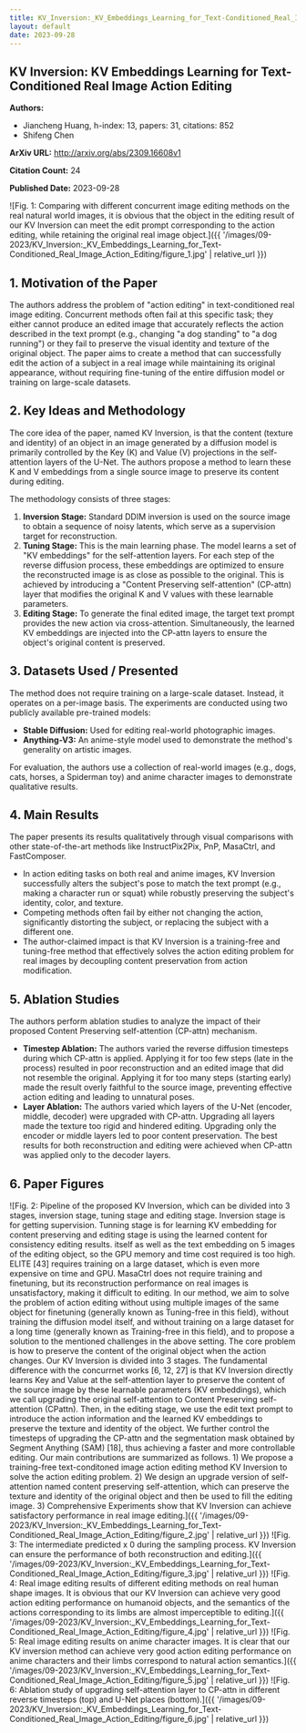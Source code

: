 ```yaml
---
title: KV_Inversion:_KV_Embeddings_Learning_for_Text-Conditioned_Real_Image_Action_Editing
layout: default
date: 2023-09-28
---
```

## KV Inversion: KV Embeddings Learning for Text-Conditioned Real Image Action Editing
**Authors:**
- Jiancheng Huang, h-index: 13, papers: 31, citations: 852
- Shifeng Chen

**ArXiv URL:** http://arxiv.org/abs/2309.16608v1

**Citation Count:** 24

**Published Date:** 2023-09-28

![Fig. 1: Comparing with different concurrent image editing methods on the real natural world images, it is obvious that the object in the editing result of our KV Inversion can meet the edit prompt corresponding to the action editing, while retaining the original real image object.]({{ '/images/09-2023/KV_Inversion:_KV_Embeddings_Learning_for_Text-Conditioned_Real_Image_Action_Editing/figure_1.jpg' | relative_url }})
## 1. Motivation of the Paper
The authors address the problem of "action editing" in text-conditioned real image editing. Concurrent methods often fail at this specific task; they either cannot produce an edited image that accurately reflects the action described in the text prompt (e.g., changing "a dog standing" to "a dog running") or they fail to preserve the visual identity and texture of the original object. The paper aims to create a method that can successfully edit the action of a subject in a real image while maintaining its original appearance, without requiring fine-tuning of the entire diffusion model or training on large-scale datasets.

## 2. Key Ideas and Methodology
The core idea of the paper, named KV Inversion, is that the content (texture and identity) of an object in an image generated by a diffusion model is primarily controlled by the Key (K) and Value (V) projections in the self-attention layers of the U-Net. The authors propose a method to learn these K and V embeddings from a single source image to preserve its content during editing.

The methodology consists of three stages:
1.  **Inversion Stage:** Standard DDIM inversion is used on the source image to obtain a sequence of noisy latents, which serve as a supervision target for reconstruction.
2.  **Tuning Stage:** This is the main learning phase. The model learns a set of "KV embeddings" for the self-attention layers. For each step of the reverse diffusion process, these embeddings are optimized to ensure the reconstructed image is as close as possible to the original. This is achieved by introducing a "Content Preserving self-attention" (CP-attn) layer that modifies the original K and V values with these learnable parameters.
3.  **Editing Stage:** To generate the final edited image, the target text prompt provides the new action via cross-attention. Simultaneously, the learned KV embeddings are injected into the CP-attn layers to ensure the object's original content is preserved.

## 3. Datasets Used / Presented
The method does not require training on a large-scale dataset. Instead, it operates on a per-image basis. The experiments are conducted using two publicly available pre-trained models:
*   **Stable Diffusion:** Used for editing real-world photographic images.
*   **Anything-V3:** An anime-style model used to demonstrate the method's generality on artistic images.

For evaluation, the authors use a collection of real-world images (e.g., dogs, cats, horses, a Spiderman toy) and anime character images to demonstrate qualitative results.

## 4. Main Results
The paper presents its results qualitatively through visual comparisons with other state-of-the-art methods like InstructPix2Pix, PnP, MasaCtrl, and FastComposer.
*   In action editing tasks on both real and anime images, KV Inversion successfully alters the subject's pose to match the text prompt (e.g., making a character run or squat) while robustly preserving the subject's identity, color, and texture.
*   Competing methods often fail by either not changing the action, significantly distorting the subject, or replacing the subject with a different one.
*   The author-claimed impact is that KV Inversion is a training-free and tuning-free method that effectively solves the action editing problem for real images by decoupling content preservation from action modification.

## 5. Ablation Studies
The authors perform ablation studies to analyze the impact of their proposed Content Preserving self-attention (CP-attn) mechanism.

*   **Timestep Ablation:** The authors varied the reverse diffusion timesteps during which CP-attn is applied. Applying it for too few steps (late in the process) resulted in poor reconstruction and an edited image that did not resemble the original. Applying it for too many steps (starting early) made the result overly faithful to the source image, preventing effective action editing and leading to unnatural poses.
*   **Layer Ablation:** The authors varied which layers of the U-Net (encoder, middle, decoder) were upgraded with CP-attn. Upgrading all layers made the texture too rigid and hindered editing. Upgrading only the encoder or middle layers led to poor content preservation. The best results for both reconstruction and editing were achieved when CP-attn was applied only to the decoder layers.

## 6. Paper Figures
![Fig. 2: Pipeline of the proposed KV Inversion, which can be divided into 3 stages, inversion stage, tuning stage and editing stage. Inversion stage is for getting supervision. Tunning stage is for learning KV embedding for content preserving and editing stage is using the learned content for consistency editing results. itself as well as the text embedding on 5 images of the editing object, so the GPU memory and time cost required is too high. ELITE [43] requires training on a large dataset, which is even more expensive on time and GPU. MasaCtrl does not require training and finetuning, but its reconstruction performance on real images is unsatisfactory, making it difficult to editing. In our method, we aim to solve the problem of action editing without using multiple images of the same object for finetuning (generally known as Tuning-free in this field), without training the diffusion model itself, and without training on a large dataset for a long time (generally known as Training-free in this field), and to propose a solution to the mentioned challenges in the above setting. The core problem is how to preserve the content of the original object when the action changes. Our KV Inversion is divided into 3 stages. The fundamental difference with the concurrnet works [6, 12, 27] is that KV Inversion directly learns Key and Value at the self-attention layer to preserve the content of the source image by these learnable parameters (KV embeddings), which we call upgrading the original self-attention to Content Preserving self-attention (CPattn). Then, in the editing stage, we use the edit text prompt to introduce the action information and the learned KV embeddings to preserve the texture and identity of the object. We further control the timesteps of upgrading the CP-attn and the segmentation mask obtained by Segment Anything (SAM) [18], thus achieving a faster and more controllable editing. Our main contributions are summarized as follows. 1) We propose a training-free text-conditoned image action editing method KV Inversion to solve the action editing problem. 2) We design an upgrade version of self-attention named content preserving self-attention, which can preserve the texture and identity of the original object and then be used to fill the editing image. 3) Comprehensive Experiments show that KV Inversion can achieve satisfactory performance in real image editing.]({{ '/images/09-2023/KV_Inversion:_KV_Embeddings_Learning_for_Text-Conditioned_Real_Image_Action_Editing/figure_2.jpg' | relative_url }})
![Fig. 3: The intermediate predicted x 0 during the sampling process. KV Inversion can ensure the performance of both reconstruction and editing.]({{ '/images/09-2023/KV_Inversion:_KV_Embeddings_Learning_for_Text-Conditioned_Real_Image_Action_Editing/figure_3.jpg' | relative_url }})
![Fig. 4: Real image editing results of different editing methods on real human shape images. It is obvious that our KV Inversion can achieve very good action editing performance on humanoid objects, and the semantics of the actions corresponding to its limbs are almost imperceptible to editing.]({{ '/images/09-2023/KV_Inversion:_KV_Embeddings_Learning_for_Text-Conditioned_Real_Image_Action_Editing/figure_4.jpg' | relative_url }})
![Fig. 5: Real image editing results on anime character images. It is clear that our KV inversion method can achieve very good action editing performance on anime characters and their limbs correspond to natural action semantics.]({{ '/images/09-2023/KV_Inversion:_KV_Embeddings_Learning_for_Text-Conditioned_Real_Image_Action_Editing/figure_5.jpg' | relative_url }})
![Fig. 6: Ablation study of upgrading self-attention layer to CP-attn in different reverse timesteps (top) and U-Net places (bottom).]({{ '/images/09-2023/KV_Inversion:_KV_Embeddings_Learning_for_Text-Conditioned_Real_Image_Action_Editing/figure_6.jpg' | relative_url }})
